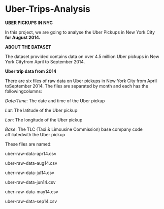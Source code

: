 # Uber-Trips-Analysis
**UBER PICKUPS IN NYC**

In this project, we are going to analyse the Uber Pickups in New York City **for August 2014.**


**ABOUT THE DATASET**

The dataset provided contains data on over 4.5 million Uber pickups in New York Cityfrom April to September 2014.

**Uber trip data from 2014**

There are six files of raw data on Uber pickups in New York City from April toSeptember 2014. The files are separated by month and each has the followingcolumns:

*Date/Time*: The date and time of the Uber pickup

*Lat*: The latitude of the Uber pickup

*Lon*: The longitude of the Uber pickup

*Base*: The TLC (Taxi & Limousine Commission) base company code affiliatedwith the Uber pickup

These files are named:

uber-raw-data-apr14.csv

uber-raw-data-aug14.csv

uber-raw-data-jul14.csv

uber-raw-data-jun14.csv

uber-raw-data-may14.csv

uber-raw-data-sep14.csv
